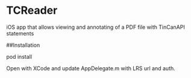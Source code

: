 TCReader
========

iOS app that allows viewing and annotating of a PDF file with TinCanAPI statements


##Installation

  pod install
  
Open with XCode and update AppDelegate.m with LRS url and auth.
